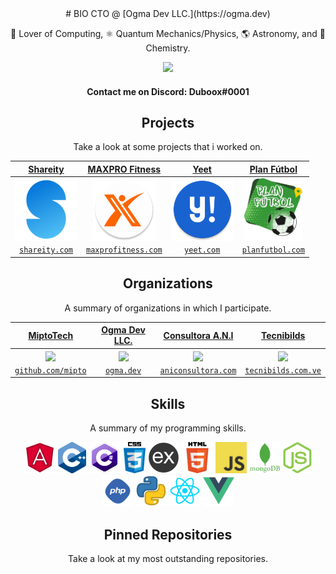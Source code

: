 <div align="center">
# BIO
CTO @ [Ogma Dev LLC.](https://ogma.dev)

🧮 Lover of Computing, ⚛️ Quantum Mechanics/Physics, 🌎 Astronomy, and 🧪 Chemistry.  
  
![](https://komarev.com/ghpvc/?username=duboox&color=blueviolet)

#### Contact me on Discord: Duboox#0001
</div>

<h2 align="center">Projects</h2>
<p align="center">Take a look at some projects that i worked on.</p>

| <a href="https://shareity.com" target="_blank">**Shareity**</a> | <a href="https://maxprofitness.com" target="_blank">**MAXPRO Fitness**</a> | <a href="https://yeet.com" target="_blank">**Yeet**</a> | <a href="https://planfutbol.com" target="_blank">**Plan Fútbol**</a> |
| :---: | :---: | :---: | :---: |
| <img align='center' src='https://raw.githubusercontent.com/Duboox/Duboox/master/projects/shareity.png' height='100px'> | <img align='center' src='https://raw.githubusercontent.com/Duboox/Duboox/master/projects/maxpro.png' height='100px'> | <img align='center' src='https://raw.githubusercontent.com/Duboox/Duboox/master/projects/yeet.png' height='100px'>  | <img align='center' src='https://raw.githubusercontent.com/Duboox/Duboox/master/projects/plan_futbol.png' height='100px'> |
| <a href="https://shareity.com" target="_blank">`shareity.com`</a> | <a href="https://maxprofitness.com" target="_blank">`maxprofitness.com`</a> | <a href="https://yeet.com" target="_blank">`yeet.com`</a> | <a href="https://planfutbol.com" target="_blank">`planfutbol.com`</a> |

<h2 align="center">Organizations</h2>
<p align="center">A summary of organizations in which I participate.</p>

| <a href="https://github.com/mipto" target="_blank">**MiptoTech**</a> | <a href="https://ogma.dev" target="_blank">**Ogma Dev LLC.**</a> | <a href="https://aniconsultora.com" target="_blank">**Consultora A.N.I**</a> | <a href="https://tecnibilds.com.ve" target="_blank">**Tecnibilds**</a> |
|:---: | :---: | :---: | :---:|
| <img align='center' src='https://avatars2.githubusercontent.com/u/22181719?s=400&v=4' height='100px'> | <img align='center' src='https://avatars2.githubusercontent.com/u/22181717?s=400&v=4' height='100px'> | <img align='center' src='https://avatars2.githubusercontent.com/u/22181718?s=200&v=4' height='100px'>  | <img align='center' src='https://avatars2.githubusercontent.com/u/22181720?s=400&v=4' height='100px'> |
| <a href="https://github.com/mipto" target="_blank">`github.com/mipto`</a> | <a href="https://ogma.dev" target="_blank">`ogma.dev`</a> | <a href="https://aniconsultora.com" target="_blank">`aniconsultora.com`</a> | <a href="https://tecnibilds.com.ve" target="_blank">`tecnibilds.com.ve`</a> |

<h2 align="center">Skills</h2>
<p align="center">A summary of my programming skills.</p>

<p align="center">
  <img src='https://raw.githubusercontent.com/duboox/duboox/master/skills/angular.png' height='50px'>
  <img src='https://raw.githubusercontent.com/duboox/duboox/master/skills/cpp.png' height='50px'>
  <img src='https://raw.githubusercontent.com/duboox/duboox/master/skills/csharp.png' height='50px'>
  <img src='https://raw.githubusercontent.com/duboox/duboox/master/skills/css.png' height='50px'>
  <img src='https://raw.githubusercontent.com/duboox/duboox/master/skills/express.png' height='50px'>
  <img src='https://raw.githubusercontent.com/duboox/duboox/master/skills/html.png' height='50px'>
  <!-- <img src='https://raw.githubusercontent.com/duboox/duboox/master/skills/java.png' height='50px'> -->
  <img src='https://raw.githubusercontent.com/duboox/duboox/master/skills/javascript.jpg' height='50px'>
  <!-- <img src='https://raw.githubusercontent.com/duboox/duboox/master/skills/lua.png' height='50px'> -->
  <img src='https://raw.githubusercontent.com/duboox/duboox/master/skills/mongo.png' height='50px'>
  <img src='https://raw.githubusercontent.com/duboox/duboox/master/skills/nodejs.png' height='50px'>
  <img src='https://raw.githubusercontent.com/duboox/duboox/master/skills/php.png' height='50px'>
  <img src='https://raw.githubusercontent.com/duboox/duboox/master/skills/python.png' height='50px'>
  <img src='https://raw.githubusercontent.com/duboox/duboox/master/skills/react.png' height='50px'>
  <!-- <img src='https://raw.githubusercontent.com/duboox/duboox/master/skills/unity.png' height='50px'> -->
  <img src='https://raw.githubusercontent.com/duboox/duboox/master/skills/vue.png' height='50px'>
</p>

<h2 align="center">Pinned Repositories</h2>
<p align="center">Take a look at my most outstanding repositories.</p>
